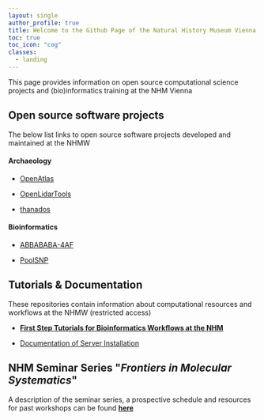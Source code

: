```yaml
---
layout: single
author_profile: true
title: Welcome to the Github Page of the Natural History Museum Vienna
toc: true
toc_icon: "cog"
classes:
  - landing
---
```


This page provides information on open source computational science projects and (bio)informatics training at the NHM Vienna

## Open source software projects

The below list links to open source software projects developed and maintained at the NHMW

#### Archaeology

-   [OpenAtlas](https://github.com/nhmvienna/OpenAtlas)  

-   [OpenLidarTools](https://github.com/nhmvienna/OpenLidarTools)  

-   [thanados](https://github.com/nhmvienna/thanados)  

#### Bioinformatics

-   [ABBABABA-4AF](https://github.com/nhmvienna/ABBABABA-4AF)  

-   [PoolSNP](https://github.com/nhmvienna/PoolSNP)   

## Tutorials & Documentation

These repositories contain information about computational resources and workflows at the NHMW (restricted access)

-   **[First Step Tutorials for Bioinformatics Workflows at the NHM](https://github.com/nhmvienna/FirstSteps#firststeps)**  

-   [Documentation of Server Installation](https://github.com/nhmvienna/PhyloserverInstallationDocs)

## NHM Seminar Series "_Frontiers in Molecular Systematics_"

 A description of the seminar series, a prospective schedule and resources for past workshops can be found **[here](SeminarSeries.md)**
